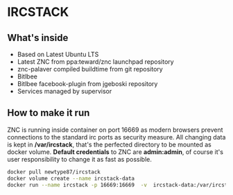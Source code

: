 IRCSTACK
========
What's inside
-------------
* Based on Latest Ubuntu LTS
* Latest ZNC from ppa:teward/znc launchpad repository
* znc-palaver compiled buildtime from git repository
* Bitlbee
* Bitlbee facebook-plugin from jgeboski repository
* Services managed by supervisor

How to make it run
-------------------

ZNC is running inside container on port 16669 as modern browsers prevent connections to the standard irc ports as security measure. All changing data is kept in **/var/ircstack**, that's the perfected directory to be mounted as docker volume. **Default credentials** to ZNC are **admin:admin**, of course it's user responsibility to change it as fast as possible. 

```bash
docker pull newtype87/ircstack
docker volume create --name ircstack-data
docker run --name ircstack -p 16669:16669  -v  ircstack-data:/var/ircstack newtype87/ircstack
```
